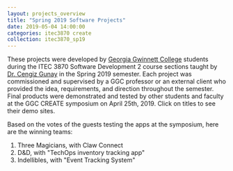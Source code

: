 ```yaml
---
layout: projects_overview
title: "Spring 2019 Software Projects"
date: 2019-05-04 14:00:00
categories: itec3870 create
collection: itec3870_sp19
---
```


These projects were developed by [Georgia Gwinnett College][ggc]
students during the ITEC 3870 Software Development 2 course sections
taught by [Dr. Cengiz Gunay][gunay-ggc] in the Spring 2019 semester. Each
project was commissioned and supervised by a GGC professor or an
external client who provided the idea, requirements, and direction
throughout the semester. Final products were demonstrated and tested
by other students and faculty at the GGC CREATE symposium on
April 25th, 2019. Click on titles to see their demo sites.

Based on the votes of the guests testing the apps at the symposium,
here are the winning teams:

1.    Three Magicians, with Claw Connect 
2.    D&D, with "TechOps inventory tracking app"
3.    Indellibles, with "Event Tracking System"

[ggc]: http://www.ggc.edu
[gunay-ggc]: http://www.ggc.edu/about-ggc/directory/cengiz-gunay
[doloc-ggc]: http://www.ggc.edu/about-ggc/directory/anca-doloc-mihu
